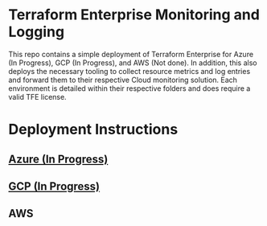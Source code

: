 # Terraform Enterprise Monitoring and Logging
This repo contains a simple deployment of Terraform Enterprise for Azure (In Progress), GCP (In Progress), and AWS (Not done). In addition, this also deploys the necessary tooling to collect resource metrics and log entries and forward them to their respective Cloud monitoring solution. Each environment is detailed within their respective folders and does require a valid TFE license. 

# Deployment Instructions

## [Azure (In Progress)](https://github.com/peytoncasper/terraform-enterprise-monitoring/azure)

## [GCP (In Progress)](https://github.com/peytoncasper/terraform-enterprise-monitoring/gcp)

## AWS

